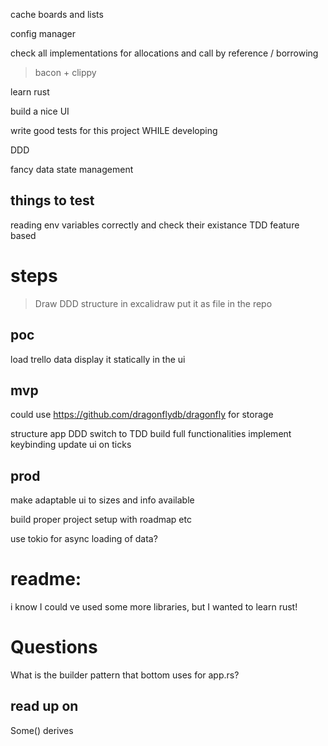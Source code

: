 
cache boards and lists




config manager



check all implementations for 
allocations 
and
call by reference / borrowing

> bacon + clippy

learn rust

build a nice UI

write good tests for this project WHILE developing

DDD

fancy data state management


## things to test

reading env variables correctly and check their existance
TDD
feature based

# steps

> Draw DDD structure in excalidraw
put it as file in the repo


## poc

load trello data
display it statically in the ui

## mvp

could use https://github.com/dragonflydb/dragonfly for storage


structure app
  DDD
switch to TDD
build full functionalities
  implement keybinding
update ui on ticks

## prod

make adaptable ui to sizes and info available

build proper project setup with roadmap etc

use tokio for async loading of data?


# readme:

i know I could ve used some more libraries, but I wanted to learn rust!


# Questions

What is the builder pattern that bottom uses for app.rs?

## read up on

Some()
derives



